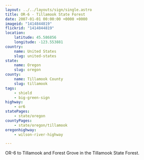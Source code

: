 ```yaml
---
layout: ../../layouts/sign/single.astro
title: OR-6 - Tillamook State Forest
date: 2007-01-01 00:00:00 +0000 +0000
imageid: "1414844819"
flickrid: "1414844819"
location:
    latitude: 45.586856
    longitude: -123.553881
country:
    name: United States
    slug: united-states
state:
    name: Oregon
    slug: oregon
county:
    name: Tillamook County
    slug: tillamook
tags:
    - shield
    - big-green-sign
highway:
    - or6
statePages:
    - state/oregon
countyPages:
    - state/oregon/tillamook
oregonhighway:
    - wilson-river-highway

---
```

OR-6 to Tillamook and Forest Grove in the Tillamook State Forest.